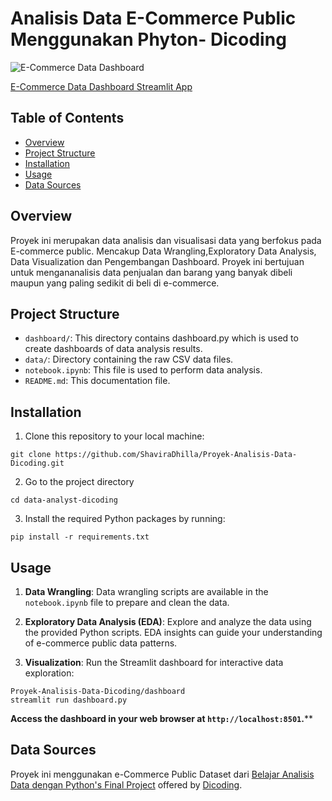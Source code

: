 # Analisis Data E-Commerce Public Menggunakan Phyton- Dicoding
![E-Commerce Data Dashboard](dashboard.gif)

[E-Commerce Data Dashboard Streamlit App](https://e-commerce-data-analyst.streamlit.app/)

## Table of Contents
- [Overview](#overview)
- [Project Structure](#project-structure)
- [Installation](#installation)
- [Usage](#usage)
- [Data Sources](#data-sources)

## Overview
Proyek ini merupakan data analisis dan visualisasi data yang berfokus pada E-commerce public. Mencakup Data Wrangling,Exploratory Data Analysis, Data Visualization dan Pengembangan Dashboard. Proyek ini bertujuan untuk mengananalisis data penjualan dan barang yang banyak dibeli maupun yang paling sedikit di beli di e-commerce.

## Project Structure
- `dashboard/`: This directory contains dashboard.py which is used to create dashboards of data analysis results.
- `data/`: Directory containing the raw CSV data files.
- `notebook.ipynb`: This file is used to perform data analysis.
- `README.md`: This documentation file.

## Installation
1. Clone this repository to your local machine:
```
git clone https://github.com/ShaviraDhilla/Proyek-Analisis-Data-Dicoding.git
```
2. Go to the project directory
```
cd data-analyst-dicoding
```
3. Install the required Python packages by running:
```
pip install -r requirements.txt
```

## Usage
1. **Data Wrangling**: Data wrangling scripts are available in the `notebook.ipynb` file to prepare and clean the data.

2. **Exploratory Data Analysis (EDA)**: Explore and analyze the data using the provided Python scripts. EDA insights can guide your understanding of e-commerce public data patterns.

3. **Visualization**: Run the Streamlit dashboard for interactive data exploration:

```
Proyek-Analisis-Data-Dicoding/dashboard
streamlit run dashboard.py
```
**Access the dashboard in your web browser at `http://localhost:8501`.****

## Data Sources
Proyek ini menggunakan e-Commerce Public Dataset dari [Belajar Analisis Data dengan Python's Final Project](https://drive.google.com/file/d/1MsAjPM7oKtVfJL_wRp1qmCajtSG1mdcK/view) offered by [Dicoding](https://www.dicoding.com/).
